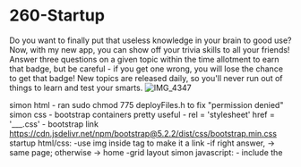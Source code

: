 
# 260-Startup
Do you want to finally put that useless knowledge in your brain to good use? Now, with my new app, you can show off your trivia skills to all your friends! Answer three questions on a given topic within the time allotment to earn that badge, but be careful - if you get one wrong, you will lose the chance to get that badge! New topics are released daily, so you'll never run out of things to learn and test your smarts.
![IMG_4347](https://user-images.githubusercontent.com/111597441/215010609-b66dc056-abb7-4147-880f-67dbcce46223.JPG)

simon html - ran sudo chmod 775 deployFiles.h to fix "permission denied"
simon css - bootstrap containers pretty useful
          - rel = 'stylesheet' href = '___.css'
          - bootstrap link https://cdn.jsdelivr.net/npm/bootstrap@5.2.2/dist/css/bootstrap.min.css
startup html/css: 
    -use img inside <a> tag to make it a link
    -if right answer, -> same page; otherwise -> home
    -grid layout
simon javascript: 
          - include the <script> element at bottom of body if it modifies html 
          -keep track of ids of elements, thats main tool for making them interactive
          -ie document.querySelector('#whatever')
startup java:
    local storage is VERY helpful
    eval() can take string-> variable
    stringA.includes(stringB) can get substring

simon service:
    api calls should be async/await
    still can use localstorage
    node made database implementation pretty easy
    .gitignore, but still shows 435 changes to be staged 
          
Simon DB:
    when alter /etc/environment in ssh session, need to pm2 restart all --update-env, then pm2 save
    database.js has functions to access database
          
Simon login:
          gets userName from local storage, if not empty awaits getUser (fetch from api) -> authenticated
          authenticated? playcontrols: logincontrols (both seperate divs in index.html, conditionally visible

simon websocket: need peerProxy.js that creates new ws server, can upgrade stuff and track connections, kill ones that don't ping
          index.js has const PeerProxy from require (./peerProxy.js)
          class Game has socket attribute, configures WebSocket at beginning, can this.socket.send(string), wrote onopen, onclose, and onmessage events
          
React CLI: super helpful to set up everything right, get packages, etc
          
Startup service:
          run on nodemon index.js 3000
          console.log super helpful for debugging
          need to set up endpoints to get DB to persist
          ta help queue magically makes things work when I swear they weren't working
          
Simon react conversion:
          npx create-react-app appName
          different directories for service and src
          npm install bootstrap react-bootstrap
          
